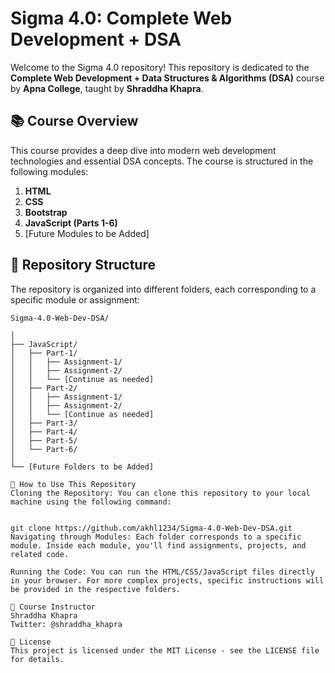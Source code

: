 # Sigma 4.0: Complete Web Development + DSA

Welcome to the Sigma 4.0 repository! This repository is dedicated to the **Complete Web Development + Data Structures & Algorithms (DSA)** course by **Apna College**, taught by **Shraddha Khapra**.

## 📚 Course Overview

This course provides a deep dive into modern web development technologies and essential DSA concepts. The course is structured in the following modules:

1. **HTML**
2. **CSS**
3. **Bootstrap**
4. **JavaScript (Parts 1-6)**
5. [Future Modules to be Added]

## 📂 Repository Structure

The repository is organized into different folders, each corresponding to a specific module or assignment:

```plaintext
Sigma-4.0-Web-Dev-DSA/

│
├── JavaScript/
│   ├── Part-1/
│   │   ├── Assignment-1/
│   │   ├── Assignment-2/
│   │   └── [Continue as needed]
│   ├── Part-2/
│   │   ├── Assignment-1/
│   │   ├── Assignment-2/
│   │   └── [Continue as needed]
│   ├── Part-3/
│   ├── Part-4/
│   ├── Part-5/
│   └── Part-6/
│
└── [Future Folders to be Added]

🚀 How to Use This Repository
Cloning the Repository: You can clone this repository to your local machine using the following command:


git clone https://github.com/akhl1234/Sigma-4.0-Web-Dev-DSA.git
Navigating through Modules: Each folder corresponds to a specific module. Inside each module, you'll find assignments, projects, and related code.

Running the Code: You can run the HTML/CSS/JavaScript files directly in your browser. For more complex projects, specific instructions will be provided in the respective folders.

🌟 Course Instructor
Shraddha Khapra
Twitter: @shraddha_khapra

📄 License
This project is licensed under the MIT License - see the LICENSE file for details.
